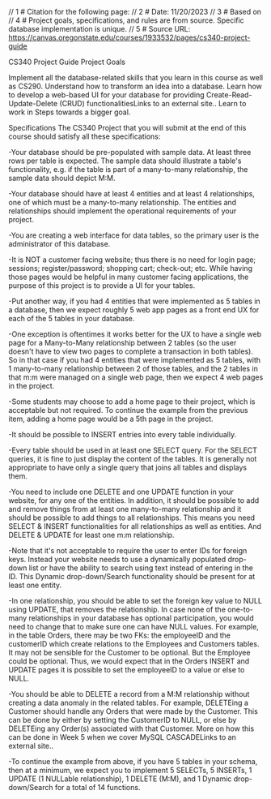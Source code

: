 // 1 # Citation for the following page:
// 2 # Date: 11/20/2023
// 3 # Based on 
// 4 # Project goals, specifications, and rules are from source. Specific database implementation is unique.
// 5 # Source URL: https://canvas.oregonstate.edu/courses/1933532/pages/cs340-project-guide

CS340 Project Guide
Project Goals

Implement all the database-related skills that you learn in this course as well as CS290.
Understand how to transform an idea into a database.
Learn how to develop a web-based UI for your database for providing Create-Read-Update-Delete (CRUD) functionalitiesLinks to an external site..
Learn to work in Steps towards a bigger goal.

Specifications
The CS340 Project that you will submit at the end of this course should satisfy all these specifications:

-Your database should be pre-populated with sample data. At least three rows per table is expected. The sample data should illustrate a table's functionality, e.g. if the table is part of a many-to-many relationship, the sample data should depict M:M.

-Your database should have at least 4 entities and at least 4 relationships, one of which must be a many-to-many relationship.  The entities and relationships should implement the operational requirements of your project.

-You are creating a web interface for data tables, so the primary user is the administrator of this database.
 
  -It is NOT a customer facing website; thus there is no need for login page; sessions; register/password; shopping cart; check-out; etc.  While having those pages would be helpful in many customer facing applications, the purpose of this project is to provide a UI for your tables. 

  -Put another way, if you had 4 entities that were implemented as 5 tables in a database, then we expect roughly 5 web app pages as a front end UX for each of the 5 tables in your database.
 
   -One exception is oftentimes it works better for the UX to have a single web page for a Many-to-Many relationship between 2 tables (so the user doesn't have to view two pages to complete a transaction in both tables). So in that case if you had 4 entities that were implemented as 5 tables, with 1 many-to-many relationship between 2 of those tables, and the 2 tables in that m:m were managed on a single web page, then we expect 4 web pages in the project. 
 
  -Some students may choose to add a home page to their project, which is acceptable but not required. To continue the example from the previous item, adding a home page would be a 5th page in the project. 
 
-It should be possible to INSERT entries into every table individually.

-Every table should be used in at least one SELECT query. For the SELECT queries, it is fine to just display the content of the tables. It is generally not appropriate to have only a single query that joins all tables and displays them.

-You need to include one DELETE and one UPDATE function in your website, for any one of the entities. In addition, it should be possible to add and remove things from at least one many-to-many relationship and it should be possible to add things to all relationships. This means you need SELECT & INSERT functionalities for all relationships as well as entities. And DELETE & UPDATE for least one m:m relationship.

-Note that it's not acceptable to require the user to enter IDs for foreign keys. Instead your website needs to use a dynamically populated drop-down list or have the ability to search using text instead of entering in the ID. This Dynamic drop-down/Search functionality should be present for at least one entity. 

-In one relationship, you should be able to set the foreign key value to NULL using UPDATE, that removes the relationship. In case none of the one-to-many relationships in your database has optional participation, you would need to change that to make sure one can have NULL values. For example, in the table Orders, there may be two FKs: the employeeID and the customerID which create relations to the Employees and Customers tables. It may not be sensible for the Customer to be optional. But the Employee could be optional. Thus, we would expect that in the Orders INSERT and UPDATE pages it is possible to set the employeeID to a value or else to NULL. 

-You should be able to DELETE a record from a M:M relationship without creating a data anomaly in the related tables. For example, DELETEing a Customer should handle any Orders that were made by the Customer. This can be done by either by setting the CustomerID to NULL, or else by DELETEing any Order(s) associated with that Customer. More on how this can be done in Week 5 when we cover MySQL CASCADELinks to an external site.. 

-To continue the example from above, if you have 5 tables in your schema, then at a minimum, we expect you to implement 5 SELECTs, 5 INSERTs, 1 UPDATE (1 NULLable relationship), 1 DELETE (M:M), and 1 Dynamic drop-down/Search for a total of 14 functions. 
